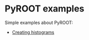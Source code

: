 # PyROOT examples

Simple examples about PyROOT:

* [Creating histograms](CreatingHistograms.ipynb)
